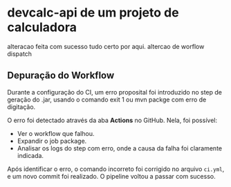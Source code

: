 # devcalc-api de um projeto de calculadora
alteracao feita com sucesso
tudo certo por aqui.
altercao de worflow dispatch

## Depuração do Workflow

Durante a configuração do CI, um erro proposital foi introduzido no step de geração do .jar, usando o comando exit 1 ou mvn packge com erro de digitação.

O erro foi detectado através da aba **Actions** no GitHub. Nela, foi possível:
- Ver o workflow que falhou.
- Expandir o job package.
- Analisar os logs do step com erro, onde a causa da falha foi claramente indicada.

Após identificar o erro, o comando incorreto foi corrigido no arquivo `ci.yml`, e um novo commit foi realizado. O pipeline voltou a passar com sucesso.
